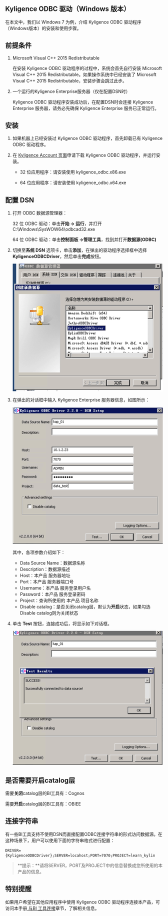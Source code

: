 ## Kyligence ODBC 驱动（Windows 版本）


在本文中，我们以 Windows 7 为例，介绍 Kyligence ODBC 驱动程序（Windows版本）的安装和使用步骤。

## 前提条件

1. Microsoft Visual C++ 2015 Redistributable

   在安装 Kyligence ODBC 驱动程序的过程中，系统会首先自行安装 Microsoft Visual C++ 2015 Redistributable。如果操作系统中已经安装了 Microsoft Visual C++ 2015 Redistributable，安装步骤会跳过此步。

2. 一个运行的Kyligence Enterprise服务器（仅在配置DSN时）

   Kyligence ODBC 驱动程序安装成功后，在配置DSN时会连接 Kyligence Enterprise 服务器，请务必先确保 Kyligence Enterprise 服务已正常运行。

## 安装

1. 如果机器上已经安装过 Kyligence ODBC 驱动程序，首先卸载已有 Kyligence ODBC 驱动程序。
2. 在 [Kyligence Account 页面](http://account.kyligence.io)申请下载 Kyligence ODBC 驱动程序，并运行安装。

   - 32 位应用程序：请安装使用 kyligence_odbc.x86.exe

   - 64 位应用程序：请安装使用 kyligence_odbc.x64.exe


## 配置 DSN

1. 打开 ODBC 数据源管理器：

   32 位 ODBC 驱动：单击**开始 -> 运行**，并打开 C:\Windows\SysWOW64\odbcad32.exe

   64 位 ODBC 驱动：单击**控制面板 ->管理工具**，找到并打开**数据源(ODBC)**

2. 切换至**系统 DSN** 选项卡，单击**添加**，在弹出的驱动程序选择框中选择 **KyligenceODBCDriver**，然后单击**完成**按钮。

   ![ODBC 数据源管理器](../images/01.png)

3. 在弹出的对话框中输入 Kyligence Enterprise 服务器信息，如图所示：

   ![DSN 设置](../images/02.png)

   其中，各项参数介绍如下：

   * Data Source Name：数据源名称
   * Description：数据源描述
   * Host：本产品 服务器地址
   * Port：本产品 服务器端口号
   * Username：本产品 服务登录用户名
   * Password：本产品 服务登录密码
   * Project：查询所使用的 本产品 项目名称
   * Disable catalog：是否关闭catalog层，默认为**开启**状态，如果勾选Disable catalog则为关闭状态

4. 单击 **Test** 按钮，连接成功后，将显示如下对话框。

   ![连接成功](../images/03.png)

## 是否需要开启catalog层

   需要**关闭**catalog层的BI工具有：Cognos

   需要**开启**catalog层的BI工具有：OBIEE

## 连接字符串

有一些BI工具支持不使用DSN而直接配置ODBC连接字符串的形式访问数据源。在这种场景下，用户可以使用下面的字符串格式进行配置：

```
DRIVER={KyligenceODBCDriver};SERVER=locahost;PORT=7070;PROJECT=learn_kylin
```

> **提示：**请将SERVER，PORT及PROJECT中的信息替换成您所使用的本产品的信息。

## 特别提醒

如果用户希望在其他应用程序中使用 Kyligence ODBC 驱动程序连接本产品，可访问本手册[ 与BI 工具连接](../../bi/README.md)章节，了解相关信息。

